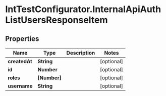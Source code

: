 # IntTestConfigurator.InternalApiAuthListUsersResponseItem

## Properties

Name | Type | Description | Notes
------------ | ------------- | ------------- | -------------
**createdAt** | **String** |  | [optional] 
**id** | **Number** |  | [optional] 
**roles** | **[Number]** |  | [optional] 
**username** | **String** |  | [optional] 



